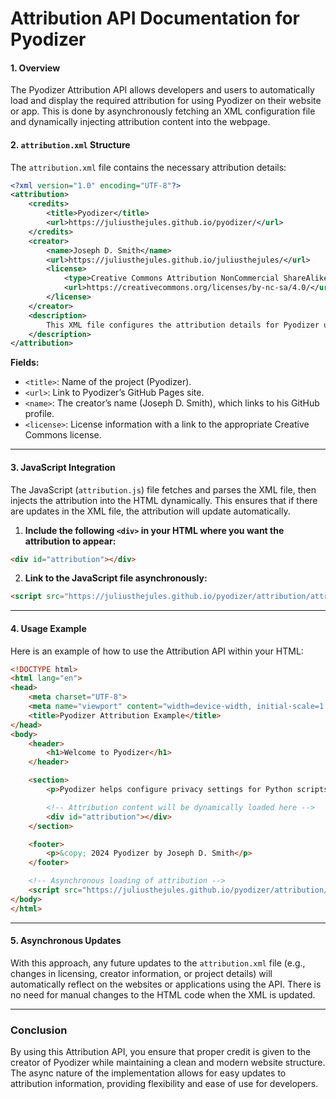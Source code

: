 # Attribution API Documentation for Pyodizer

#### 1. **Overview**
The Pyodizer Attribution API allows developers and users to automatically load and display the required attribution for using Pyodizer on their website or app. This is done by asynchronously fetching an XML configuration file and dynamically injecting attribution content into the webpage.

#### 2. **`attribution.xml` Structure**

The `attribution.xml` file contains the necessary attribution details:

```xml
<?xml version="1.0" encoding="UTF-8"?>
<attribution>
    <credits>
        <title>Pyodizer</title>
        <url>https://juliusthejules.github.io/pyodizer/</url>
    </credits>
    <creator>
        <name>Joseph D. Smith</name>
        <url>https://juliusthejules.github.io/juliusthejules/</url>
        <license>
            <type>Creative Commons Attribution NonCommercial ShareAlike 4.0 International License</type>
            <url>https://creativecommons.org/licenses/by-nc-sa/4.0/</url>
        </license>
    </creator>
    <description>
        This XML file configures the attribution details for Pyodizer users.
    </description>
</attribution>
```

**Fields:**
- `<title>`: Name of the project (Pyodizer).
- `<url>`: Link to Pyodizer’s GitHub Pages site.
- `<name>`: The creator’s name (Joseph D. Smith), which links to his GitHub profile.
- `<license>`: License information with a link to the appropriate Creative Commons license.

---

#### 3. **JavaScript Integration**

The JavaScript (`attribution.js`) file fetches and parses the XML file, then injects the attribution into the HTML dynamically. This ensures that if there are updates in the XML file, the attribution will update automatically.

1. **Include the following `<div>` in your HTML where you want the attribution to appear:**

```html
<div id="attribution"></div>
```

2. **Link to the JavaScript file asynchronously:**

```html
<script src="https://juliusthejules.github.io/pyodizer/attribution/attribution.js" async></script>
```

---

#### 4. **Usage Example**

Here is an example of how to use the Attribution API within your HTML:

```html
<!DOCTYPE html>
<html lang="en">
<head>
    <meta charset="UTF-8">
    <meta name="viewport" content="width=device-width, initial-scale=1.0">
    <title>Pyodizer Attribution Example</title>
</head>
<body>
    <header>
        <h1>Welcome to Pyodizer</h1>
    </header>

    <section>
        <p>Pyodizer helps configure privacy settings for Python scripts.</p>

        <!-- Attribution content will be dynamically loaded here -->
        <div id="attribution"></div>
    </section>

    <footer>
        <p>&copy; 2024 Pyodizer by Joseph D. Smith</p>
    </footer>

    <!-- Asynchronous loading of attribution -->
    <script src="https://juliusthejules.github.io/pyodizer/attribution/attribution.js" async></script>
</body>
</html>
```

---

#### 5. **Asynchronous Updates**

With this approach, any future updates to the `attribution.xml` file (e.g., changes in licensing, creator information, or project details) will automatically reflect on the websites or applications using the API. There is no need for manual changes to the HTML code when the XML is updated.

---

### **Conclusion**

By using this Attribution API, you ensure that proper credit is given to the creator of Pyodizer while maintaining a clean and modern website structure. The async nature of the implementation allows for easy updates to attribution information, providing flexibility and ease of use for developers.